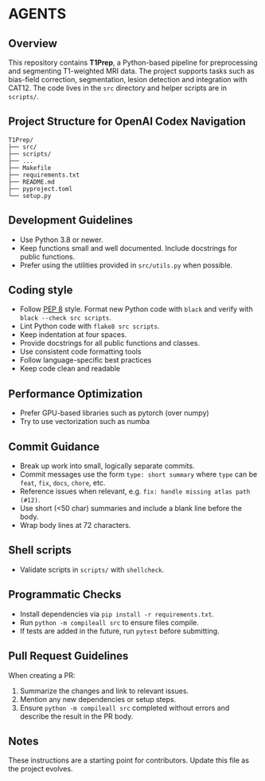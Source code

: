 # AGENTS

## Overview
This repository contains **T1Prep**, a Python-based pipeline for preprocessing and segmenting T1-weighted MRI data. The project supports tasks such as bias-field correction, segmentation, lesion detection and integration with CAT12. The code lives in the `src` directory and helper scripts are in `scripts/`.

## Project Structure for OpenAI Codex Navigation

```
T1Prep/
├── src/
├── scripts/
├── ...
├── Makefile
├── requirements.txt
├── README.md
├── pyproject.toml
└── setup.py
```

## Development Guidelines
- Use Python 3.8 or newer.
- Keep functions small and well documented. Include docstrings for public functions.
- Prefer using the utilities provided in `src/utils.py` when possible.

## Coding style
- Follow [PEP 8](https://peps.python.org/pep-0008/) style. Format new Python code with `black` and verify with `black --check src scripts`.
- Lint Python code with `flake8 src scripts`.
- Keep indentation at four spaces.
- Provide docstrings for all public functions and classes.
- Use consistent code formatting tools
- Follow language-specific best practices
- Keep code clean and readable

## Performance Optimization
- Prefer GPU-based libraries such as pytorch (over numpy)
- Try to use vectorization such as numba

## Commit Guidance
- Break up work into small, logically separate commits.
- Commit messages use the form `type: short summary` where `type` can be `feat`, `fix`, `docs`, `chore`, etc.
- Reference issues when relevant, e.g. `fix: handle missing atlas path (#12)`.
- Use short (<50 char) summaries and include a blank line before the body.
- Wrap body lines at 72 characters.

## Shell scripts
- Validate scripts in `scripts/` with `shellcheck`.

## Programmatic Checks
- Install dependencies via `pip install -r requirements.txt`.
- Run `python -m compileall src` to ensure files compile.
- If tests are added in the future, run `pytest` before submitting.

## Pull Request Guidelines
When creating a PR:
1. Summarize the changes and link to relevant issues.
2. Mention any new dependencies or setup steps.
3. Ensure `python -m compileall src` completed without errors and describe the result in the PR body.

## Notes
These instructions are a starting point for contributors. Update this file as the project evolves.